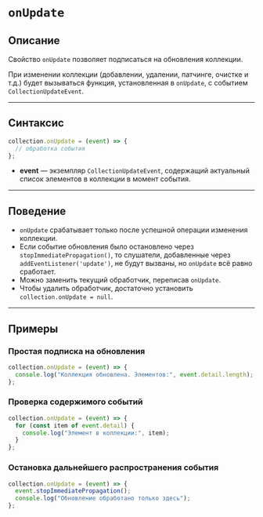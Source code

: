 # `onUpdate`

## Описание

Свойство `onUpdate` позволяет подписаться на обновления коллекции.

При изменении коллекции (добавлении, удалении, патчинге, очистке и т.д.) будет вызываться функция, установленная в `onUpdate`, с событием `CollectionUpdateEvent`.

---

## Синтаксис

```ts
collection.onUpdate = (event) => {
  // обработка события
};
```

- **event** — экземпляр `CollectionUpdateEvent`, содержащий актуальный список элементов в коллекции в момент события.

---

## Поведение

- `onUpdate` срабатывает только после успешной операции изменения коллекции.
- Если событие обновления было остановлено через `stopImmediatePropagation()`, то слушатели, добавленные через `addEventListener('update')`, не будут вызваны, но `onUpdate` всё равно сработает.
- Можно заменить текущий обработчик, переписав `onUpdate`.
- Чтобы удалить обработчик, достаточно установить `collection.onUpdate = null`.

---

## Примеры

### Простая подписка на обновления

```ts
collection.onUpdate = (event) => {
  console.log("Коллекция обновлена. Элементов:", event.detail.length);
};
```

### Проверка содержимого событий

```ts
collection.onUpdate = (event) => {
  for (const item of event.detail) {
    console.log("Элемент в коллекции:", item);
  }
};
```

### Остановка дальнейшего распространения события

```ts
collection.onUpdate = (event) => {
  event.stopImmediatePropagation();
  console.log("Обновление обработано только здесь");
};
```
